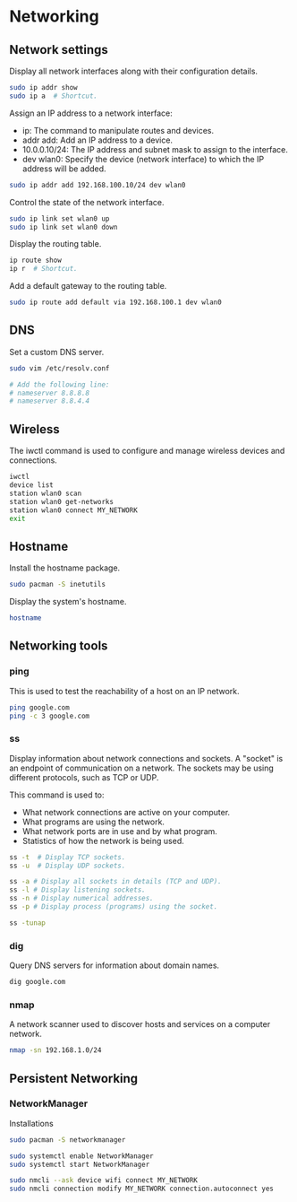 # Networking

## Network settings

Display all network interfaces along with their configuration details.
``` sh
sudo ip addr show
sudo ip a  # Shortcut.
```

Assign an IP address to a network interface:
- ip: The command to manipulate routes and devices.
- addr add: Add an IP address to a device.
- 10.0.0.10/24: The IP address and subnet mask to assign to the interface.
- dev wlan0: Specify the device (network interface) to which the IP address will be added.

``` sh
sudo ip addr add 192.168.100.10/24 dev wlan0
```

Control the state of the network interface.
``` sh
sudo ip link set wlan0 up
sudo ip link set wlan0 down
```

Display the routing table.
``` sh
ip route show
ip r  # Shortcut.
```

Add a default gateway to the routing table.
``` sh
sudo ip route add default via 192.168.100.1 dev wlan0
```

## DNS

Set a custom DNS server.
```sh
sudo vim /etc/resolv.conf

# Add the following line:
# nameserver 8.8.8.8
# nameserver 8.8.4.4
```

## Wireless

The iwctl command is used to configure and manage wireless devices and connections.

``` sh
iwctl
device list
station wlan0 scan
station wlan0 get-networks
station wlan0 connect MY_NETWORK
exit
```

## Hostname

Install the hostname package.
``` sh
sudo pacman -S inetutils
```

Display the system's hostname.
``` sh
hostname
```
## Networking tools

### ping
This is used to test the reachability of a host on an IP network.
``` sh
ping google.com
ping -c 3 google.com
```

### ss
Display information about network connections and sockets. A "socket" is an endpoint of communication on a network. The sockets may be using different protocols, such as TCP or UDP.

This command is used to:
- What network connections are active on your computer.
- What programs are using the network.
- What network ports are in use and by what program.
- Statistics of how the network is being used.


``` sh
ss -t  # Display TCP sockets.
ss -u  # Display UDP sockets.

ss -a # Display all sockets in details (TCP and UDP).
ss -l # Display listening sockets.
ss -n # Display numerical addresses.
ss -p # Display process (programs) using the socket.

ss -tunap
```

### dig
Query DNS servers for information about domain names.
``` sh
dig google.com
```

### nmap
A network scanner used to discover hosts and services on a computer network.
``` sh
nmap -sn 192.168.1.0/24
```

## Persistent Networking

### NetworkManager

Installations
``` sh
sudo pacman -S networkmanager

sudo systemctl enable NetworkManager
sudo systemctl start NetworkManager
```

``` sh
sudo nmcli --ask device wifi connect MY_NETWORK
sudo nmcli connection modify MY_NETWORK connection.autoconnect yes
```
